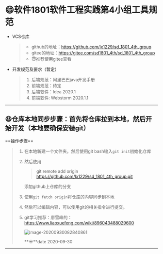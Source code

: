 # :smile:软件1801软件工程实践第4小组工具规范

- VCS仓库

  > - github的地址：https://github.com/lx1229/sd_1801_4th_group
  > - gitee的地址：https://gitee.com/sd1801_4th/sd_1801_4th_group
  > - :innocent:推荐使用gitee查看

- 开发规范及要求（暂定）

  > 1. 后端规范：阿里巴巴java开发手册
  > 2. 前端规范：待定
  > 3. 后端软件：Idea 2020.1
  > 4. 前端软件:   Webstorm  2020.1.1

-----

## :laughing:仓库本地同步步骤：首先将仓库拉到本地，然后开始开发（本地要确保安装git）

==操作步骤==

> 1. 在本地新建一个文件夹。然后使用git bash输入`git init`初始化仓库
>
> 2. 然后使用
>
>    > git remote add origin https://github.com/lx1229/sd_1801_4th_group.git
>
>    添加github上仓库的分支
>
> 3. 使用`git fetch origin`将仓库的内容同步到本地
>
> 4. 然后可以编辑内容，可以使用git的相关指令进行提交。
>
> 5. git学习推荐：廖雪峰的：https://www.liaoxuefeng.com/wiki/896043488029600
>
>    ![image-20200930082840861](https://gitee.com/lx201418/picRepository/raw/master/img/20200930082848.png)
>
>    **:sunny:**date 2020-09-30

-----

